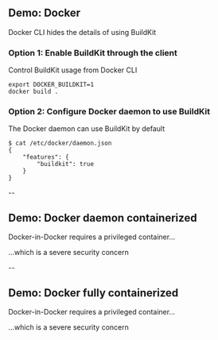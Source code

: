 ## Demo: Docker

Docker CLI hides the details of using BuildKit

### Option 1: Enable BuildKit through the client

Control BuildKit usage from Docker CLI

```plaintext
export DOCKER_BUILDKIT=1
docker build .
```

### Option 2: Configure Docker daemon to use BuildKit

The Docker daemon can use BuildKit by default

```plaintext
$ cat /etc/docker/daemon.json
{
    "features": {
        "buildkit": true
    }
}
```

--

## Demo: Docker daemon containerized

Docker-in-Docker requires a privileged container...

...which is a severe security concern

<!-- include: docker_daemon_containerized-0.command -->

<!-- include: docker_daemon_containerized-2.command -->

--

## Demo: Docker fully containerized

Docker-in-Docker requires a privileged container...

...which is a severe security concern

<!-- include: docker_daemon_containerized-0.command -->

<!-- include: docker_daemon_containerized-3.command -->
